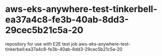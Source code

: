# aws-eks-anywhere-test-tinkerbell-ea37a4c8-fe3b-40ab-8dd3-29cec5b21c5a-20
repository for use with E2E test job aws-eks-anywhere-test-tinkerbell:ea37a4c8-fe3b-40ab-8dd3-29cec5b21c5a-20
